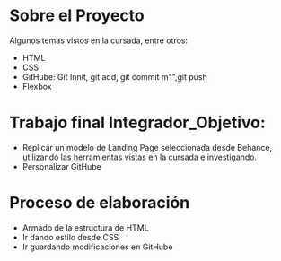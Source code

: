 # Sobre el Proyecto
Algunos temas vistos en la cursada, entre otros:
- HTML
- CSS
- GitHube: Git Innit, git add, git commit m"",git push
- Flexbox
# Trabajo final Integrador_Objetivo:
- Replicar un modelo de Landing Page seleccionada desde Behance, utilizando las herramientas vistas en la cursada e investigando.
- Personalizar GitHube

# Proceso de elaboración
- Armado de la estructura de HTML
- Ir dando estilo desde CSS
- Ir guardando modificaciones en GitHube


